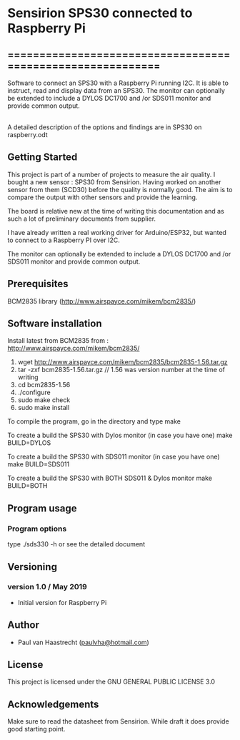 # Sensirion SPS30 connected to Raspberry Pi

## ===========================================================

Software to connect an SPS30 with a Raspberry Pi running I2C. It is able to instruct,
read and display data from an SPS30. The monitor can optionally be
extended to include a DYLOS DC1700 and /or SDS011 monitor and provide common output.

<br> A detailed description of the options and findings are in SPS30 on raspberry.odt

## Getting Started
This project is part of a number of projects to measure the air quality.
I bought a new sensor : SPS30 from Sensirion.
Having worked on another sensor from them (SCD30) before the quality is normally good.
The aim is to compare the output with other sensors and provide the learning.

The board is relative new at the time of writing this documentation and
as such a lot of preliminary documents from supplier.

I have already written a real working driver for Arduino/ESP32,
but wanted to connect to a Raspberry PI over I2C.

The monitor can optionally be extended to include a DYLOS DC1700
and /or SDS011 monitor and provide common output.

## Prerequisites
BCM2835 library (http://www.airspayce.com/mikem/bcm2835/)

## Software installation
Install latest from BCM2835 from : http://www.airspayce.com/mikem/bcm2835/

1. wget http://www.airspayce.com/mikem/bcm2835/bcm2835-1.56.tar.gz
2. tar -zxf bcm2835-1.56.tar.gz     // 1.56 was version number at the time of writing
3. cd bcm2835-1.56
4. ./configure
5. sudo make check
6. sudo make install

To compile the program, go in the directory and type
    make

To create a build the SPS30 with Dylos monitor (in case you have one)
    make BUILD=DYLOS

To create a build the SPS30 with SDS011 monitor (in case you have one)
    make BUILD=SDS011

To create a build the SPS30 with BOTH SDS011 & Dylos monitor
    make BUILD=BOTH

## Program usage
### Program options
type ./sds330 -h or see the detailed document

## Versioning

### version 1.0 / May 2019
 * Initial version for Raspberry Pi

## Author
 * Paul van Haastrecht (paulvha@hotmail.com)

## License
This project is licensed under the GNU GENERAL PUBLIC LICENSE 3.0

## Acknowledgements
Make sure to read the datasheet from Sensirion. While draft it does provide good starting point.<br>


